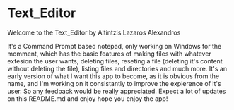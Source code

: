 # Text_Editor

Welcome to the Text_Editor by Altintzis Lazaros Alexandros

It's a Command Prompt based notepad, only working on Windows for the momment, which has the basic features of making files with whatever extesion the user wants, deleting files, reseting a file (deleting it's content without deleting the file), listing files and directories and much more.
It's an early version of what I want this app to become, as it is obvious from the name, and I'm working on it consistantly to improve the expierence of it's user. So any feedback would be really appreciated.
Expect a lot of updates on this README.md and enjoy hope you enjoy the app!
